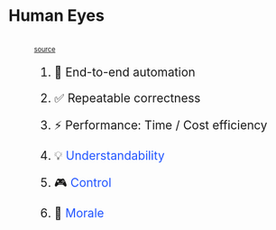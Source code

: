 # Human Eyes

<div style="display: flex; justify-content: center;"><div>
<object
    type="image/svg+xml"
    data="engineering_eyes/click_wait_done.svg"
    width="500"
    /></object>
<br/>
<small><a href="https://azriel.im/dot_ix/#src=LQhQGIAIBMEsCcCmBjALrA9gOwFyQG6LzrICGANqABaxGnzJUCeOokkpeA3gL5uQAjbn3bJhoUFgzREAfSykAtogDOrdp0gAiSAGFysZAGst-IdsgB1UrFSnReHQBFsiU5OlzEijACtYavyagLwbgI27gPB-ZniAz8T8YpCAPBuAg-sSiNAA5qrqHOYA2qQANIIAumbxuQJFyKWg6fCkAA5U+LAAXrKkqKjwgexSMrJUiLDpVKiyMgBmpACu5Kh4AAwAdACsEqhDytkqqEzkWfzsDRRyAuQziHgAZCcHsueXR+yQk7Dk5LIqVKQDUvCKCh4ADkq0WwOe7DeHy+PwGVAwhHgILBEJeL2hn2+vzkkwwyBmakgwIAjItwZDXu8sXC5KQ0LBCCCyRT0exdvAMEY5Ni-hgAUDiQAWclotkcrk82mDRFEEEAZlFlIl3NhOI6DKZxLBrPFPwacmQGHI-Lwj0QEnR-TkU1m8yJACo7mcLhagA">source</a></small>

<div style="font-size: 1.5em;">

1. 🔁 End-to-end automation

2. ✅ Repeatable correctness

3. ⚡ Performance: Time / Cost efficiency

</div>

<div style="font-size: 1.5em;">

4. 💡 <span style="color: #2255ff;">Understandability</span>

5. 🎮 <span style="color: #2255ff;">Control</span>

6. 💟 <span style="color: #2255ff;">Morale</span>

</div>

</div></div>


